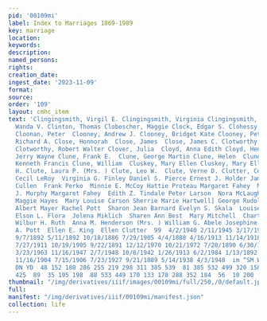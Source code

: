 ```yaml
---
pid: '00109mi'
label: Index to Marriages 1869-1989
key: marriage
location: 
keywords: 
description: 
named_persons: 
rights: 
creation_date: 
ingest_date: '2023-11-09'
format: 
source: 
order: '109'
layout: cmhc_item
text: 'Clingingsmith, Virgil E. Clingingsmith, Virginia Clingingsmith, Virginia Clinite,
  Wanda V. Clinton, Thomas Cloboscher, Maggie Clock, Edgar S. Clohessy, Edward J.
  Cloonan, Peter  Clooney, Andrew J. Clooney, Bridget Kate Clooney, Peter  Clooney,
  Richard A. Close, Honnorah  Close, James  Close, James C. Clotworthy, James Charles
  Clotworthy, Robert Walter Clover, Julia  Cloyd, Anna Edith Cloyd, Henry J. Clugston,
  Jerry Wayne Clune, Frank E.  Clune, George Martin Clune, Helen  Clune, Joseph  Clune,
  Kenneth Francis Clune, William  Cluskey, Mary Ellen Cluskey, Mary Ellen Clute, Delevan
  H. Clute, Laura P. (Mrs. ) Clute, Leo W.  Clute, Verne D. Clutter, Cecil L. Clutter,
  Cecil LeRoy  Virginia G. Finley Daniel S. Pierce Ernest J. Holder James V. Cassano  Mary
  Cullen  Frank Perko  Minnie E. McCoy Hattie Proteau Margaret Fahey  Maud Hammond  Patrick
  J. Murphy Margaret Fahey  Edith Z. Tindale Peter Larson  Nora McLaughlin (Mrs. )
  Maggie Hayes  Mary Louise Carson Sherrie Marie Hartwell] George Rudolph  George
  Albert Mayer Rachel Pott  Sharon Jean Barnard Evelyn S. Skala  Louise Dorothy Popovich
  Elson L. Flora  Jolena Miklich  Sharen Ann Best  Mary Mitchell  Chartes B. Nelson
  Wilbur H. Ruth  Anna M. Henderson (Mrs. ) William G. Abele Josephine Perme  Laura
  A. Pott  Ellen E. King  Ellen Clutter  99  4/2/1940 2/11/1945 3/17/1947 4/7/1935
  9/7/1892 5/11/1892 10/18/1886 7/29/1905 4/4/1888 4/16/1913 11/14/1918 4/4/1888 1/21/1913
  7/27/1911 10/19/1905 9/22/1891 12/12/1970 10/21/1972 7/20/1890 6/30/1908 6/5/1890
  3/23/1963 11/16/1947 2/7/1948 10/8/1942 1/26/1913 6/2/1984 1/13/1892 9/10/1922 12/28/1926
  11/16/1904 7/15/1906 7/23/1927 9/21/1889 5/14/1938 4/3/1948  im “SM WO WO WO FR
  DN YD  48 152 180 286 255 219 298 311 385 539  81 385 532 499 320 158 208 151  98
  425  89  35 195 198  88 533 449 170 133 178 288 352 184  56  10 200 '
thumbnail: "/img/derivatives/iiif/images/00109mi/full/250,/0/default.jpg"
full: 
manifest: "/img/derivatives/iiif/00109mi/manifest.json"
collection: life
---
```

